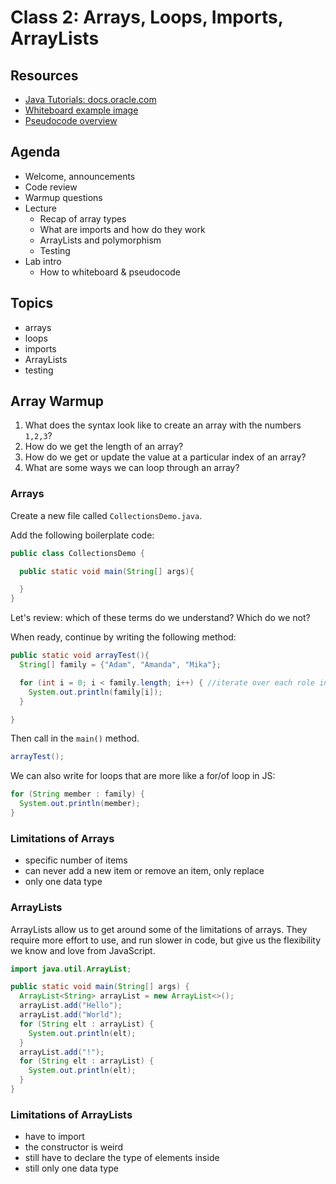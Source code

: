 # Class 2: Arrays, Loops, Imports, ArrayLists
## Resources
* [Java Tutorials: docs.oracle.com](https://docs.oracle.com/javase/tutorial/)
* [Whiteboard example image](../DataStructuresWhiteboard.PNG)
* [Pseudocode overview](../Pseudocode.md)

## Agenda
- Welcome, announcements
- Code review
- Warmup questions
- Lecture
  - Recap of array types
  - What are imports and how do they work
  - ArrayLists and polymorphism
  - Testing
- Lab intro
  - How to whiteboard & pseudocode

## Topics
* arrays
* loops
* imports
* ArrayLists
* testing

## Array Warmup
1. What does the syntax look like to create an array with the numbers `1,2,3`?
2. How do we get the length of an array?
3. How do we get or update the value at a particular index of an array?
4. What are some ways we can loop through an array?

### Arrays
Create a new file called `CollectionsDemo.java`.

Add the following boilerplate code:
```java
public class CollectionsDemo {

  public static void main(String[] args){

  }
}
```

Let's review: which of these terms do we understand? Which do we not?

When ready, continue by writing the following method:
```java
public static void arrayTest(){
  String[] family = {"Adam", "Amanda", "Mika"};

  for (int i = 0; i < family.length; i++) { //iterate over each role in roles array.
    System.out.println(family[i]);
  }

}
```

Then call in the `main()` method.
```java
arrayTest();
```

We can also write for loops that are more like a for/of loop in JS:
```java
for (String member : family) {
  System.out.println(member);
}
```

### Limitations of Arrays

- specific number of items
- can never add a new item or remove an item, only replace
- only one data type

### ArrayLists
ArrayLists allow us to get around some of the limitations of arrays. They require more effort to use, and run slower in code, but give us the flexibility we know and love from JavaScript.

```java
import java.util.ArrayList;

public static void main(String[] args) {
  ArrayList<String> arrayList = new ArrayList<>();
  arrayList.add("Hello");
  arrayList.add("World");
  for (String elt : arrayList) {
    System.out.println(elt);
  }
  arrayList.add("!");
  for (String elt : arrayList) {
    System.out.println(elt);
  }
}
```

### Limitations of ArrayLists
- have to import
- the constructor is weird
- still have to declare the type of elements inside
- still only one data type
